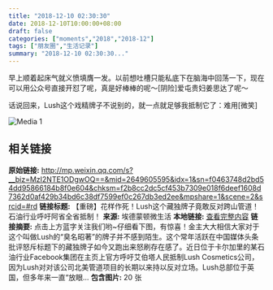 ```yaml
---
title: "2018-12-10 02:30:30"
date: 2018-12-10T10:00:00+08:00
draft: false
categories: ["moments","2018","2018-12"]
tags: ["朋友圈","生活记录"]
summary: "2018-12-10 02:30:30..."
---
```


早上顺着起床气就义愤填膺一发。以前想吐槽只能私底下在脑海中回荡一下，现在可以用公众号直接开怼了呢，真是好棒棒的呢～[阴险]爱屯贵妇姜思达了呢～

话说回来，Lush这个戏精牌子不说别的，就一点就足够我抵制它了：难用[微笑]

![Media 1](/Moments/photos/2018-12-10/201812100230300.jpg)

## 相关链接

**原始链接:** http://mp.weixin.qq.com/s?__biz=MzI2NTE1ODgwOQ==&mid=2649605595&idx=1&sn=f0463748d2bd54dd95866184b8f0e604&chksm=f2b8cc2dc5cf453b7309e018f6deef1608d7362d0af429b34bd6c38df7599ef0c267db3ed2ee&mpshare=1&scene=2&srcid=#rd
**链接标题:** 【重磅】花样作死！Lush这个藏独牌子竟敢反对跨山管道！石油行业呼吁阿省全省抵制！
**来源:** 埃德蒙顿微生活
**本地链接:** [查看完整内容](/link_content/2018/12/2018-12-10/link_content/)
**链接摘要:** 点击上方蓝字关注我们哟~仔细看下图，有惊喜！金主大大相信大家对于这个叫做Lush的“臭名昭著”的牌子并不感到陌生。这个常年活跃在中国媒体头条批评怒斥标题下的藏独牌子如今又跑出来怒刷存在感了。近日位于卡尔加里的某石油行业Facebook集团在主页上官方呼吁艾伯塔人民抵制Lush Cosmetics公司，因为Lush对对该公司北美管道项目的长期以来持以反对立场。Lush总部位于英国，但多年来一直“放眼...
**包含图片:** 20 张

